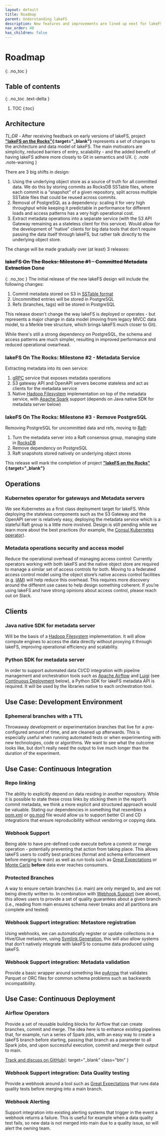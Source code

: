 ```yaml
---
layout: default
title: Roadmap
parent: Understanding lakeFS
description: New features and improvements are lined up next for lakeFS. We would love you to be part of building lakeFS’s roadmap.
nav_order: 40
has_children: false
---
```


# Roadmap
{: .no_toc }

## Table of contents
{: .no_toc .text-delta }

1. TOC
{:toc}


## Architecture

_TL;DR_ - After receiving feedback on early versions of lakeFS, project **["lakeFS on the Rocks"](https://docs.google.com/document/d/1jzD7-jun-tdU5BGapmnMBe9ovSzBvTNjXCcVztV07A4/edit?usp=sharing){:target="_blank"}** represents a set of changes to the architecture and data model of lakeFS. The main motivators are simplicity, reduced barriers of entry, scalability -  and the added benefit of having lakeFS adhere more closely to Git in semantics and UX.
{: .note .note-warning }

There are 3 big shifts in design:


1. Using the underlying object store as a source of truth for all committed data. We do this by storing commits as RocksDB SSTable files, where each commit is a “snapshot” of a given repository, split across multiple SSTable files that could be reused across commits.
1. Removal of PostgreSQL as a dependency: scaling it for very high throughput while keeping it predictable in performance for different loads and access patterns has a very high operational cost.
1. Extract metadata operations into a separate service (with the S3 API Gateway remaining as a stateless client for this service). Would allow for the development of “native” clients for big data tools that don’t require passing the data itself through lakeFS, but rather talk directly to the underlying object store.

The change will be made gradually over (at least) 3 releases:

### ~~lakeFS On The Rocks: Milestone #1 - Committed Metadata Extraction~~ Done
{: .no_toc }
The initial release of the new lakeFS design will include the following changes:
1. Commit metadata stored on S3 in [SSTable format](https://blog.lowentropy.info/topics/deep-into-rocksdb/sstable-format-blockbased)
1. Uncommitted entries will be stored in PostgreSQL
1. Refs (branches, tags) will be stored in PostgreSQL

This release doesn't change the way lakeFS is deployed or operates - but represents a major change in data model (moving from legacy MVCC data model, to a Merkle tree structure, which brings lakeFS much closer to Git).

While there's still a strong dependency on PostgreSQL, the schema and access patterns are much simpler, resulting in improved performance and reduced operational ovearhead.

### lakeFS On The Rocks: Milestone #2  - Metadata Service
Extracting metadata into its own service:
1. [gRPC](https://grpc.io/) service that exposes metadata operations
1. S3 gateway API and OpenAPI servers become stateless and act as clients for the metadata service
1. Native [Hadoop Filesystem](http://hadoop.apache.org/docs/stable/api/org/apache/hadoop/fs/FileSystem.html) implementation on top of the metadata service, with [Apache Spark](https://spark.apache.org/) support (depends on Java native SDK for metadata server below)

### lakeFS On The Rocks: Milestone #3 - Remove PostgreSQL
Removing PostgreSQL for uncommitted data and refs, moving to [Raft](https://raft.github.io/):
1. Turn the metadata server into a Raft consensus group, managing state in [RocksDB](https://rocksdb.org/)
1. Remove dependency on PostgreSQL
1. Raft snapshots stored natively on underlying object stores

This release will mark the completion of project **["lakeFS on the Rocks"](https://docs.google.com/document/d/1jzD7-jun-tdU5BGapmnMBe9ovSzBvTNjXCcVztV07A4/edit?usp=sharing){:target="_blank"}** 

## Operations


### Kubernetes operator for gateways and Metadata servers
We see Kubernetes as a first class deployment target for lakeFS. While deploying the stateless components such as the S3 Gateway and the OpenAPI server is relatively easy, deploying the metadata service which is a stateful Raft group is a little more involved. Design is still pending while we learn more about the best practices (for example, the [Consul Kubernetes operator](https://www.consul.io/docs/k8s/installation/install#architecture)).

### Metadata operations security and access model
Reduce the operational overhead of managing access control: Currently operators working with both lakeFS and the native object store are required to manage a similar set of access controls for both.
Moving to a federated access control model using the object store’s native access control facilities (e.g. [IAM](https://aws.amazon.com/iam/)) will help reduce this overhead. This requires more discovery around the different use cases to help design something coherent. If you’re using lakeFS and have strong opinions about access control, please reach out on Slack.

## Clients


### Java native SDK for metadata server
Will be the basis of a [Hadoop Filesystem](http://hadoop.apache.org/docs/stable/api/org/apache/hadoop/fs/FileSystem.html) implementation. It will allow compute engines to access the data directly without proxying it through lakeFS, improving operational efficiency and scalability.

### Python SDK for metadata server
In order to support automated data CI/CD integration with pipeline management and orchestration tools such as [Apache Airflow](https://airflow.apache.org/) and [Luigi](https://luigi.readthedocs.io/en/stable/) (see [Continuous Deployment](#use-case-continuous-deployment) below), a Python SDK for lakeFS metadata API is required. It will be used by the libraries native to each orchestration tool.

## Use Case: Development Environment

### Ephemeral branches with a TTL
Throwaway development or experimentation branches that live for a pre-configured amount of time, and are cleaned up afterwards. This is especially useful when running automated tests or when experimenting with new technologies, code or algorithms. We want to see what the outcome looks like, but don’t really need the output to live much longer than the duration of the experiment.


## Use Case: Continuous Integration

### Repo linking
The ability to explicitly depend on data residing in another repository. While it is possible to state these cross links by sticking them in the report’s commit metadata, we think a more explicit and structured approach would be valuable. Stating our dependencies in something that resembles a [pom.xml](https://maven.apache.org/guides/introduction/introduction-to-the-pom.html#:~:text=A%20Project%20Object%20Model%20or,default%20values%20for%20most%20projects.) or [go.mod](https://github.com/golang/go/wiki/Modules#gomod) file would allow us to support better CI and CD integrations that ensure reproducibility without vendoring or copying data.

### Webhook Support
Being able to have pre-defined code execute before a commit or merge operation - potentially preventing that action from taking place. This allows lakeFS users to codify best practices (format and schema enforcement before merging to main) as well as run tools such as [Great Expectations](https://greatexpectations.io/) or [Monte Carlo](https://www.montecarlodata.com/) **before** data ever reaches consumers. 

### Protected Branches
A way to ensure certain branches (i.e. main) are only merged to, and are not being directly written to. In combination with [Webhook Support](#webhook-support) (see above), this allows users to provide a set of quality guarantees about a given branch (i.e., reading from
main ensures schema never breaks and all partitions are complete and tested)

### Webhook Support integration: Metastore registration
Using webhooks, we can automatically register or update collections in a Hive/Glue metastore, using [Symlink Generation](https://docs.lakefs.io/using/glue_hive_metastore.html#create-symlink), this will also allow systems that don’t natively integrate with lakeFS to consume data produced using lakeFS.

### Webhook Support integration: Metadata validation
Provide a basic wrapper around something like [pyArrow](https://pypi.org/project/pyarrow/) that validates Parquet or ORC files for common schema problems such as backwards incompatibility.

## Use Case: Continuous Deployment

### Airflow Operators
Provide a set of reusable building blocks for Airflow that can create branches, commit and merge. The idea here is to enhance existing pipelines that, for example, run a series of Spark jobs, with an easy way to create a lakeFS branch before starting, passing that branch as a parameter to all Spark jobs, and upon successful execution, commit and merge their output to main.

[Track and discuss on GitHub](https://github.com/treeverse/lakeFS/issues/1771){: target="_blank" class="btn" }

### Webhook Support integration: Data Quality testing
Provide a webhook around a tool such as [Great Expectations](https://greatexpectations.io/) that runs data quality tests before merging into a main branch.


### Webhook Alerting
Support integration into existing alerting systems that trigger in the event a webhook returns a failure. This is useful for example when a data quality test fails, so new data is not merged into main due to a quality issue, so will alert the owning team.
